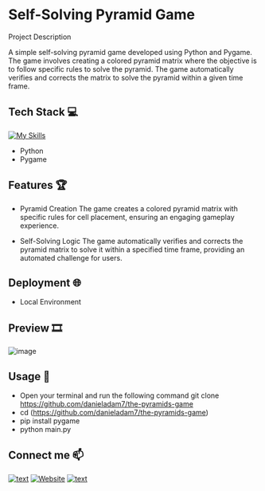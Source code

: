 # Self-Solving Pyramid Game

Project Description 

A simple self-solving pyramid game developed using Python and Pygame.
The game involves creating a colored pyramid matrix where the objective is to follow specific rules to solve the pyramid.
The game automatically verifies and corrects the matrix to solve the pyramid within a given time frame.

## Tech Stack 💻
[![My Skills](https://skillicons.dev/icons?i=py)](https://skillicons.dev)

- Python
- Pygame


## Features 🏆

- Pyramid Creation
The game creates a colored pyramid matrix with specific rules for cell placement, ensuring an engaging gameplay experience.

- Self-Solving Logic
The game automatically verifies and corrects the pyramid matrix to solve it within a specified time frame, providing an automated challenge for users.


## Deployment 🌐
- Local Environment

## Preview 🎞️

![image](https://user-images.githubusercontent.com/95481730/187939682-600f8197-b8ea-4a5d-addc-33f1e4bad313.png)

## Usage 🎯
- Open your terminal and run the following command git clone https://github.com/danieladam7/the-pyramids-game
- cd (https://github.com/danieladam7/the-pyramids-game)
- pip install pygame
- python main.py

## Connect me 📫
[![text](https://img.shields.io/badge/LinkedIn-0077B5?style=for-the-badge&logo=linkedin&logoColor=white)](https://www.linkedin.com/in/daniel-adam-backend-developer/)
[![Website](https://img.shields.io/badge/Website-grey?style=for-the-badge&url=https%3A%2F%2FMyWebsite)](https://danieladam.click/)
[![text](https://img.shields.io/badge/Gmail-D14836?style=for-the-badge&logo=gmail&logoColor=white)](mailto:danielyosef.adam@gmail.com)


